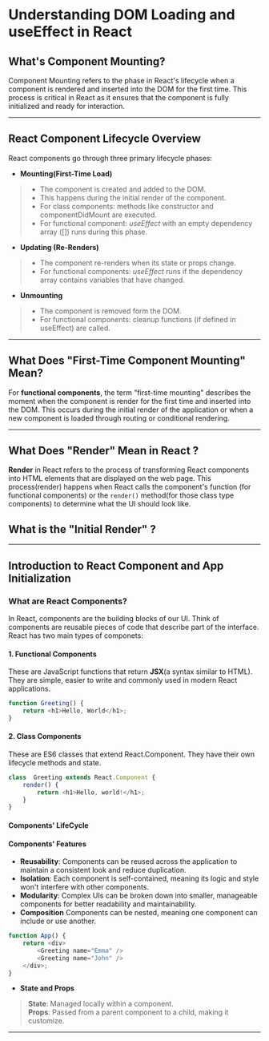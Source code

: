 # Understanding DOM Loading and useEffect in React 

## What's Component Mounting? 
Component Mounting refers to the phase in React's lifecycle when a component is rendered and inserted into the DOM for the first time. 
This process is critical in React as it ensures that the component is fully initialized and ready for interaction. 

--- 

## React Component Lifecycle Overview 
React components go through three primary lifecycle phases: 

- **Mounting(First-Time Load)**
> * The component is created and added to the DOM.
> * This happens during the initial render of the component. 
> * For class components: methods like constructor and componentDidMount are executed. 
> * For functional component: *useEffect* with an empty dependency array ([]) runs during this phase. 

- **Updating (Re-Renders)**
> * The component re-renders when its state or props change. 
> * For functional components: *useEffect* runs if the dependency array contains variables that have changed. 
- **Unmounting**
> * The component is removed form the DOM.
> * For functional components: cleanup functions (if defined in useEffect) are called. 

---

## What Does "First-Time Component Mounting" Mean? 
For **functional components**, the term "first-time mounting" describes the moment when the component is render for the first time and inserted into the DOM. 
This occurs during the initial render of the application or when a new component is loaded through routing or conditional rendering. 


--- 
## What Does "Render" Mean in React ? 

**Render** in React refers to the process of transforming React components into HTML elements that are displayed on the web page.
This process(render) happens when React calls the component's function (for functional components) or the `render()` method(for those class type components) to determine what the UI should look like. 

## What is the "Initial Render" ? 

--- 
## Introduction to React Component and App Initialization 

### What are React Components? 
In React, components are the building blocks of our UI. Think of components are reusable pieces of code that describe part of the interface.
React has two main types of componets: 

#### 1. Functional Components
These are JavaScript functions that return **JSX**(a syntax similar to HTML). They are simple, easier to write and commonly used in modern React applications. 

```javascript
function Greeting() {
    return <h1>Hello, World</h1>; 
}
```

#### 2. Class Components 
These are ES6 classes that extend React.Component. They have their own lifecycle methods and state. 
```javascript
class  Greeting extends React.Component {
    render() {
        return <h1>Hello, world!</h1>; 
    }
}
```
#### Components' LifeCycle 


#### Components' Features 
- **Reusability**: Components can be reused across the application to maintain a consistent look and reduce duplication.
- **Isolation**: Each component is self-contained, meaning its logic and style won't interfere with other components. 
- **Modularity**: Complex UIs can be broken down into smaller, manageable components for better readability and maintainability. 
- **Composition** Components can be nested, meaning one component can include or use another. 
```javascript
function App() {
    return <div>
        <Greeting name="Emma" />
        <Greeting name="John" />
    </div>; 
}
```
- **State and Props** 
> **State**: Managed locally within a component.
> <br/>
> **Props**: Passed from a parent component to a child, making it customize.  


--- 

## 
